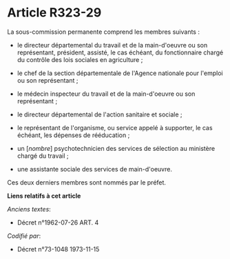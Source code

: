 # Article R323-29

La sous-commission permanente comprend les membres suivants :

- le directeur départemental du travail et de la main-d'oeuvre ou son représentant, président, assisté, le cas échéant, du
fonctionnaire chargé du contrôle des lois sociales en agriculture ;

- le chef de la section départementale de l'Agence nationale pour l'emploi ou son représentant ;

- le médecin inspecteur du travail et de la main-d'oeuvre ou son représentant ;

- le directeur départemental de l'action sanitaire et sociale ;

- le représentant de l'organisme, ou service appelé à supporter, le cas échéant, les dépenses de rééducation ;

- un [*nombre*] psychotechnicien des services de sélection au ministère chargé du travail ;

- une assistante sociale des services de main-d'oeuvre.

Ces deux derniers membres sont nommés par le préfet.

**Liens relatifs à cet article**

_Anciens textes_:

  - Décret n°1962-07-26 ART. 4

_Codifié par_:

  - Décret n°73-1048 1973-11-15
